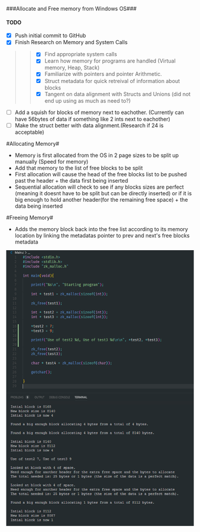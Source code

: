###Allocate and Free memory from Windows OS###

#### TODO
- [x] Push initial commit to GitHub
- [x] Finish Research on Memory and System Calls
>> - [x] Find appropriate system calls
>> - [x] Learn how memory for programs are handled (Virtual memory, Heap, Stack)
>> - [x] Familiarize with pointers and pointer Arithmetic. 
>> - [x] Struct metadata for quick retreival of information about blocks
>> - [x] Tangent on data alignment with Structs and Unions (did not end up using as much as need to?)
- [ ] Add a squish for blocks of memory next to eachother. (Currently can have 56bytes of data if something like 2 ints next to eachother) 
- [ ] Make the struct better with data alignment.(Research if 24 is acceptable)

#Allocating Memory#
- Memory is first allocated from the OS in 2 page sizes to be split up manually (Speed for memory)
- Add that memory to the list of free blocks to be split
- First allocation will cause the head of the free blocks list to be pushed past the header + the data first being inserted
- Sequential allocation will check to see if any blocks sizes are perfect (meaning it doesnt have to be split but can be directly inserted) or if it is big enough to hold another header(for the remaining free space) + the data being inserted

#Freeing Memory#
- Adds the memory block back into the free list according to its memory location by linking the metadatas pointer to prev and next's free blocks metadata

![Data Being Allocated and Freed](https://github.com/Dajeki/Rewrite_malloc_and_free_Windows/blob/master/InsightToWorkings.PNG?raw=true)
